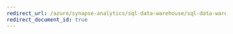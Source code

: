```yaml
---
redirect_url: /azure/synapse-analytics/sql-data-warehouse/sql-data-warehouse-concept-recommendations
redirect_document_id: true
---
```

